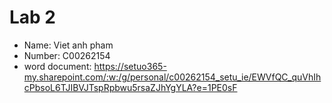# Lab 2
- Name: Viet anh pham 
- Number: C00262154
- word document: https://setuo365-my.sharepoint.com/:w:/g/personal/c00262154_setu_ie/EWVfQC_quVhIhcPbsoL6TJIBVJTspRpbwu5rsaZJhYgYLA?e=1PE0sF
